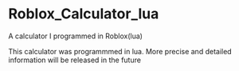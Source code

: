 # Roblox_Calculator_lua
A calculator I programmed in Roblox(lua)

This calculator was programmmed in lua.
More precise and detailed information will be released in the future
